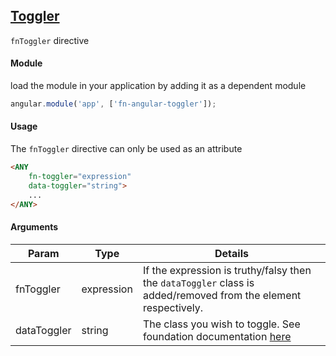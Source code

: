 [Toggler](http://foundation.zurb.com/sites/docs/toggler.html)
------
`fnToggler` directive
#### Module
load the module in your application by adding it as a dependent module
```javascript
angular.module('app', ['fn-angular-toggler']);
```

#### Usage
The `fnToggler` directive can only be used as an attribute

```html 
<ANY 
    fn-toggler="expression" 
    data-toggler="string">
    ...
</ANY>
```

#### Arguments
| Param        | Type       | Details  |
| -------------|------------| -----    |
| fnToggler    | expression | If the expression is truthy/falsy then the `dataToggler` class is added/removed from the element respectively. |
| dataToggler  | string     | The class you wish to toggle. See foundation documentation [here](http://foundation.zurb.com/sites/docs/toggler.html)|

